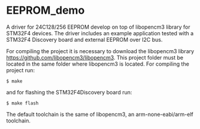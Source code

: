 # EEPROM_demo

A driver for 24C128/256 EEPROM develop on top of libopencm3 library for STM32F4 devices. The driver includes an example application tested with a STM32F4 Discovery board and external EEPROM over I2C bus.

For compiling the project it is necessary to download the libopencm3 library https://github.com/libopencm3/libopencm3. This project folder must be located in the same folder where libopencm3 is located. For compiling the project run:

    $ make

and for flashing the STM32F4Discovery board run:

    $ make flash

The default toolchain is the same of libopencm3, an arm-none-eabi/arm-elf toolchain.

